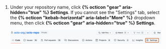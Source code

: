 1. Under your repository name, click **{% octicon "gear" aria-hidden="true" %} Settings**. If you cannot see the "Settings" tab, select the **{% octicon "kebab-horizontal" aria-label="More" %}** dropdown menu, then click **{% octicon "gear" aria-hidden="true" %} Settings**.

   ![Screenshot of a repository header showing the tabs. The "Settings" tab is highlighted by a dark orange outline.](/assets/images/help/repository/repo-actions-settings.png)
